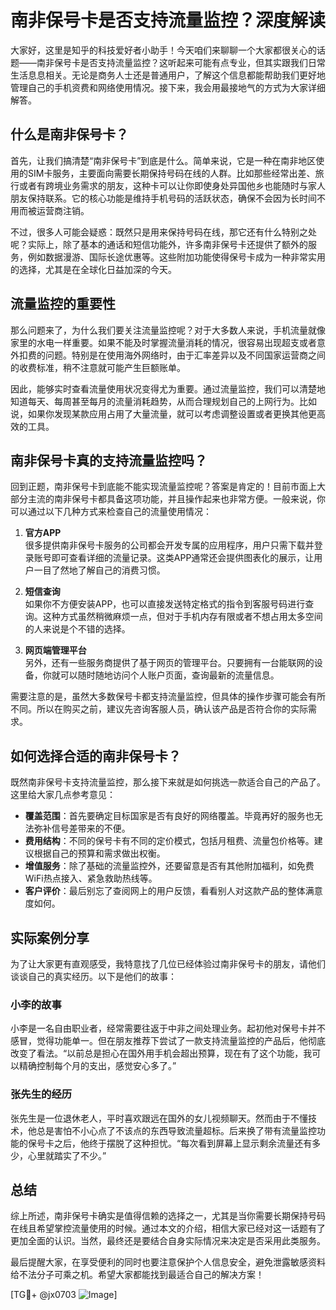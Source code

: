 # 南非保号卡是否支持流量监控？深度解读

大家好，这里是知乎的科技爱好者小助手！今天咱们来聊聊一个大家都很关心的话题——南非保号卡是否支持流量监控？这听起来可能有点专业，但其实跟我们日常生活息息相关。无论是商务人士还是普通用户，了解这个信息都能帮助我们更好地管理自己的手机资费和网络使用情况。接下来，我会用最接地气的方式为大家详细解答。

## 什么是南非保号卡？

首先，让我们搞清楚“南非保号卡”到底是什么。简单来说，它是一种在南非地区使用的SIM卡服务，主要面向需要长期保持号码在线的人群。比如那些经常出差、旅行或者有跨境业务需求的朋友，这种卡可以让你即使身处异国他乡也能随时与家人朋友保持联系。它的核心功能是维持手机号码的活跃状态，确保不会因为长时间不用而被运营商注销。

不过，很多人可能会疑惑：既然只是用来保持号码在线，那它还有什么特别之处呢？实际上，除了基本的通话和短信功能外，许多南非保号卡还提供了额外的服务，例如数据漫游、国际长途优惠等。这些附加功能使得保号卡成为一种非常实用的选择，尤其是在全球化日益加深的今天。

## 流量监控的重要性

那么问题来了，为什么我们要关注流量监控呢？对于大多数人来说，手机流量就像家里的水电一样重要。如果不能及时掌握流量消耗的情况，很容易出现超支或者意外扣费的问题。特别是在使用海外网络时，由于汇率差异以及不同国家运营商之间的收费标准，稍不注意就可能产生巨额账单。

因此，能够实时查看流量使用状况变得尤为重要。通过流量监控，我们可以清楚地知道每天、每周甚至每月的流量消耗趋势，从而合理规划自己的上网行为。比如说，如果你发现某款应用占用了大量流量，就可以考虑调整设置或者更换其他更高效的工具。

## 南非保号卡真的支持流量监控吗？

回到正题，南非保号卡到底能不能实现流量监控呢？答案是肯定的！目前市面上大部分主流的南非保号卡都具备这项功能，并且操作起来也非常方便。一般来说，你可以通过以下几种方式来检查自己的流量使用情况：

1. **官方APP**  
   很多提供南非保号卡服务的公司都会开发专属的应用程序，用户只需下载并登录账号即可查看详细的流量记录。这类APP通常还会提供图表化的展示，让用户一目了然地了解自己的消费习惯。

2. **短信查询**  
   如果你不方便安装APP，也可以直接发送特定格式的指令到客服号码进行查询。这种方式虽然稍微麻烦一点，但对于手机内存有限或者不想占用太多空间的人来说是个不错的选择。

3. **网页端管理平台**  
   另外，还有一些服务商提供了基于网页的管理平台。只要拥有一台能联网的设备，你就可以随时随地访问个人账户页面，查询最新的流量信息。

需要注意的是，虽然大多数保号卡都支持流量监控，但具体的操作步骤可能会有所不同。所以在购买之前，建议先咨询客服人员，确认该产品是否符合你的实际需求。

## 如何选择合适的南非保号卡？

既然南非保号卡支持流量监控，那么接下来就是如何挑选一款适合自己的产品了。这里给大家几点参考意见：

- **覆盖范围**：首先要确定目标国家是否有良好的网络覆盖。毕竟再好的服务也无法弥补信号差带来的不便。
- **费用结构**：不同的保号卡有不同的定价模式，包括月租费、流量包价格等。建议根据自己的预算和需求做出权衡。
- **增值服务**：除了基础的流量监控外，还要留意是否有其他附加福利，如免费WiFi热点接入、紧急救助热线等。
- **客户评价**：最后别忘了查阅网上的用户反馈，看看别人对这款产品的整体满意度如何。

## 实际案例分享

为了让大家更有直观感受，我特意找了几位已经体验过南非保号卡的朋友，请他们谈谈自己的真实经历。以下是他们的故事：

### 小李的故事
小李是一名自由职业者，经常需要往返于中非之间处理业务。起初他对保号卡并不感冒，觉得功能单一。但在朋友推荐下尝试了一款支持流量监控的产品后，他彻底改变了看法。“以前总是担心在国外用手机会超出预算，现在有了这个功能，我可以精确控制每个月的支出，感觉安心多了。”

### 张先生的经历
张先生是一位退休老人，平时喜欢跟远在国外的女儿视频聊天。然而由于不懂技术，他总是害怕不小心点了不该点的东西导致流量超标。后来换了带有流量监控功能的保号卡之后，他终于摆脱了这种担忧。“每次看到屏幕上显示剩余流量还有多少，心里就踏实了不少。”

## 总结

综上所述，南非保号卡确实是值得信赖的选择之一，尤其是当你需要长期保持号码在线且希望掌控流量使用的时候。通过本文的介绍，相信大家已经对这一话题有了更加全面的认识。当然，最终还是要结合自身实际情况来决定是否采用此类服务。

最后提醒大家，在享受便利的同时也要注意保护个人信息安全，避免泄露敏感资料给不法分子可乘之机。希望大家都能找到最适合自己的解决方案！

[TG💪+ @jx0703 ![Image](https://github.com/user-attachments/assets/dbca1d08-cadb-493c-b0ec-ad6f7a83f270)]